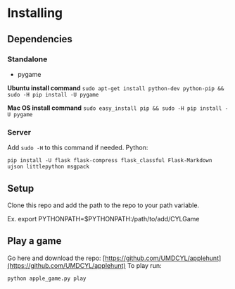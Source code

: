 # Installing

## Dependencies

### Standalone
 - pygame

**Ubuntu install command**
```sudo apt-get install python-dev python-pip && sudo -H pip install -U pygame```

**Mac OS install command**
```sudo easy_install pip && sudo -H pip install -U pygame```

### Server
Add ```sudo -H``` to this command if needed.
Python:
```
pip install -U flask flask-compress flask_classful Flask-Markdown ujson littlepython msgpack
```

## Setup
Clone this repo and add the path to the repo to your path variable.

Ex. export PYTHONPATH=$PYTHONPATH:/path/to/add/CYLGame

## Play a game
Go here and download the repo: [https://github.com/UMDCYL/applehunt](https://github.com/UMDCYL/applehunt)
To play run:
```
python apple_game.py play
```
